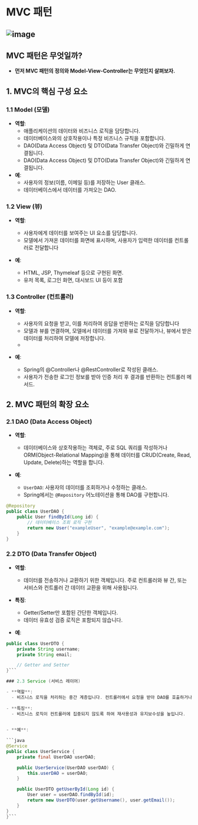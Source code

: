 # MVC 패턴 
![image](https://github.com/user-attachments/assets/f5889b1a-7e33-4ab7-8b14-0f7d5d72d2c0)
---

## MVC 패턴은 무엇일까?
 - **먼저 MVC 패턴의 정의와 Model-View-Controller는 무엇인지 살펴보자.**

## 1. MVC의 핵심 구성 요소

### 1.1 Model (모델)
- **역할**:  
  - 애플리케이션의 데이터와 비즈니스 로직을 담당합니다.
  - 데이터베이스와의 상호작용이나 특정 비즈니스 규칙을 포함합니다.
  - DAO(Data Access Object) 및 DTO(Data Transfer Object)와 긴밀하게 연결됩니다.
  - DAO(Data Access Object) 및 DTO(Data Transfer Object)와 긴밀하게 연결됩니다.
- **예**:  
  - 사용자의 정보(이름, 이메일 등)를 저장하는 User 클래스.
  - 데이터베이스에서 데이터를 가져오는 DAO.

### 1.2 View (뷰)
- **역할**:  
  - 사용자에게 데이터를 보여주는 UI 요소를 담당합니다.
  - 모델에서 가져온 데이터를 화면에 표시하며, 사용자가 입력한 데이터를 컨트롤러로 전달합니다

- **예**:  
  - HTML, JSP, Thymeleaf 등으로 구현된 화면. 
  - 유저 목록, 로그인 화면, 대시보드 UI 등이 포함

 ### 1.3 Controller (컨트롤러)
- **역할**:  
  - 사용자의 요청을 받고, 이를 처리하여 응답을 반환하는 로직을 담당합니다
  - 모델과 뷰를 연결하며, 모델에서 데이터를 가져와 뷰로 전달하거나, 뷰에서 받은 데이터를 처리하여 모델에 저장합니다.
  - 

- **예**:  
  - Spring의 @Controller나 @RestController로 작성된 클래스.
  - 사용자가 전송한 로그인 정보를 받아 인증 처리 후 결과를 반환하는 컨트롤러 메서드.



## 2. MVC 패턴의 확장 요소

### 2.1 DAO (Data Access Object)

- **역할**:  
  - 데이터베이스와 상호작용하는 객체로, 주로 SQL 쿼리를 작성하거나 ORM(Object-Relational Mapping)을 통해 데이터를 CRUD(Create, Read, Update, Delete)하는 역할을 합니다.

- **예**:  
  - `UserDAO`: 사용자의 데이터를 조회하거나 수정하는 클래스.
  - Spring에서는 `@Repository` 어노테이션을 통해 DAO를 구현합니다.

```java
@Repository
public class UserDAO {
    public User findById(Long id) {
        // 데이터베이스 조회 로직 구현
        return new User("exampleUser", "example@example.com");
    }
}
```
### 2.2 DTO (Data Transfer Object)

- **역할**:  
  - 데이터를 전송하거나 교환하기 위한 객체입니다. 주로 컨트롤러와 뷰 간, 또는 서비스와 컨트롤러 간 데이터 교환을 위해 사용됩니다.
 
- **특징**:  
  - Getter/Setter만 포함된 간단한 객체입니다.
  - 데이터 유효성 검증 로직은 포함되지 않습니다.

- **예**:  

```java
public class UserDTO {
    private String username;
    private String email;

    // Getter and Setter
}```

### 2.3 Service (서비스 레이어)

- **역할**:  
  - 비즈니스 로직을 처리하는 중간 계층입니다. 컨트롤러에서 요청을 받아 DAO를 호출하거나, 특정 로직을 수행한 결과를 반환합니다.
 
- **특징**:  
  - 비즈니스 로직이 컨트롤러에 집중되지 않도록 하여 재사용성과 유지보수성을 높입니다.
  

- **예**:  

```java
@Service
public class UserService {
    private final UserDAO userDAO;

    public UserService(UserDAO userDAO) {
        this.userDAO = userDAO;
    }

    public UserDTO getUserById(Long id) {
        User user = userDAO.findById(id);
        return new UserDTO(user.getUsername(), user.getEmail());
    }
}
}```



